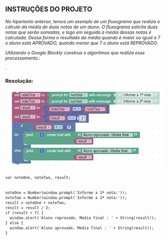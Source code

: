 ## **INSTRUÇÕES DO PROJETO**



*No hipertexto anterior, temos um exemplo de um fluxograma que realiza o cálculo da média de duas notas de um aluno. O fluxograma solicita duas notas que serão somadas, e logo em seguida a média dessas notas é calculada. Dessa forma o resultado da média quando é maior ou igual a 7 o aluno está APROVADO, quando menor que 7 o aluno está REPROVADO.*

*Utilizando o Google Blockly construa o algoritmos que realiza esse processamento.:*

 

.


### Resolução:

![block](img/blocks.PNG)



	var noteOne, noteTwo, result;


    noteOne = Number(window.prompt('Informe a 1ª nota:'));
    noteTwo = Number(window.prompt('Informe a 2ª nota:'));
    result = noteOne + noteTwo;
    result = result / 2;
    if (result < 7) {
      window.alert('Aluno reprovado. Media final : ' + String(result));
    } else {
      window.alert('Aluno aprovado. Media final : ' + String(result));
    }


